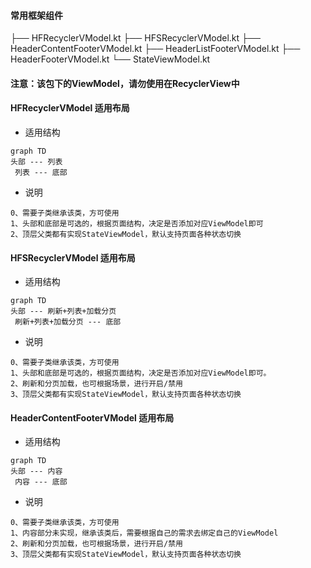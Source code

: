#### 常用框架组件
├── HFRecyclerVModel.kt
├── HFSRecyclerVModel.kt
├── HeaderContentFooterVModel.kt
├── HeaderListFooterVModel.kt
├── HeaderFooterVModel.kt
└── StateViewModel.kt


#### 注意：该包下的ViewModel，请勿使用在RecyclerView中

#### HFRecyclerVModel 适用布局
+ 适用结构
```mermaid
graph TD
头部 --- 列表
 列表 --- 底部
```

+ 说明
 ```
 0、需要子类继承该类，方可使用
 1、头部和底部是可选的，根据页面结构，决定是否添加对应ViewModel即可
 2、顶层父类都有实现StateViewModel，默认支持页面各种状态切换
 ```


#### HFSRecyclerVModel 适用布局
+ 适用结构
```mermaid
graph TD
头部 --- 刷新+列表+加载分页
 刷新+列表+加载分页 --- 底部
```

+ 说明
 ```
 0、需要子类继承该类，方可使用
 1、头部和底部是可选的，根据页面结构，决定是否添加对应ViewModel即可。
 2、刷新和分页加载，也可根据场景，进行开启/禁用
 3、顶层父类都有实现StateViewModel，默认支持页面各种状态切换
 ```


#### HeaderContentFooterVModel 适用布局
+ 适用结构
```mermaid
graph TD
头部 --- 内容
 内容 --- 底部
```

+ 说明
 ```
 0、需要子类继承该类，方可使用
 1、内容部分未实现，继承该类后，需要根据自己的需求去绑定自己的ViewModel
 2、刷新和分页加载，也可根据场景，进行开启/禁用
 3、顶层父类都有实现StateViewModel，默认支持页面各种状态切换
 ```
